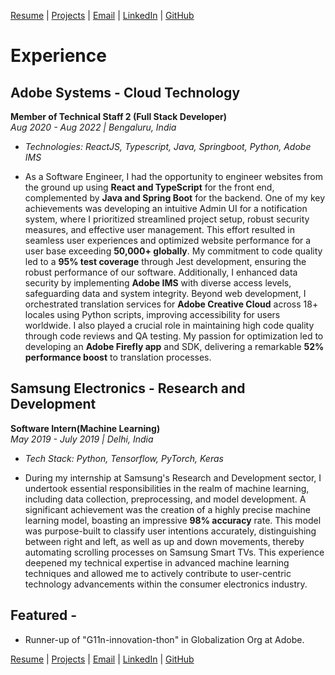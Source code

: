 
[Resume](https://drive.google.com/file/d/1At305m3rSn5zuOt7-ZzUJ9BrtVHFJ1w4/view?usp=sharing) | [Projects](projects.md#projects) | [Email](mailto:deepika.gonela@stonybrook.edu) | [LinkedIn](https://www.linkedin.com/in/deepika-gonela/) | [GitHub](https://github.com/gonelad)

# Experience

## Adobe Systems - Cloud Technology 
**Member of Technical Staff 2 (Full Stack Developer)**  
*Aug 2020 - Aug 2022 | Bengaluru, India*
- *Technologies: ReactJS, Typescript, Java, Springboot, Python, Adobe IMS*

- As a Software Engineer, I had the opportunity to engineer websites from the ground up using **React and TypeScript** for the front end, complemented by **Java and Spring Boot** for the backend. One of my key achievements was developing an intuitive Admin UI for a notification system, where I prioritized streamlined project setup, robust security measures, and effective user management. This effort resulted in seamless user experiences and optimized website performance for a user base exceeding **50,000+ globally**. My commitment to code quality led to a **95% test coverage** through Jest development, ensuring the robust performance of our software. Additionally, I enhanced data security by implementing **Adobe IMS** with diverse access levels, safeguarding data and system integrity. Beyond web development, I orchestrated translation services for **Adobe Creative Cloud** across 18+ locales using Python scripts, improving accessibility for users worldwide. I also played a crucial role in maintaining high code quality through code reviews and QA testing. My passion for optimization led to developing an **Adobe Firefly app** and SDK, delivering a remarkable **52% performance boost** to translation processes.

## Samsung Electronics - Research and Development
**Software Intern(Machine Learning)**  
*May 2019 - July 2019 | Delhi, India*
- *Tech Stack: Python, Tensorflow, PyTorch, Keras*

- During my internship at Samsung's Research and Development sector, I undertook essential responsibilities in the realm of machine learning, including data collection, preprocessing, and model development. A significant achievement was the creation of a highly precise machine learning model, boasting an impressive **98% accuracy** rate. This model was purpose-built to classify user intentions accurately, distinguishing between right and left, as well as up and down movements, thereby automating scrolling processes on Samsung Smart TVs. This experience deepened my technical expertise in advanced machine learning techniques and allowed me to actively contribute to user-centric technology advancements within the consumer electronics industry.


## Featured - 
- Runner-up of "G11n-innovation-thon" in Globalization Org at Adobe.

[Resume](https://drive.google.com/file/d/1At305m3rSn5zuOt7-ZzUJ9BrtVHFJ1w4/view?usp=sharing) | [Projects](projects.md#projects) | [Email](mailto:deepika.gonela@stonybrook.edu) | [LinkedIn](https://www.linkedin.com/in/deepika-gonela/) | [GitHub](https://github.com/gonelad)
